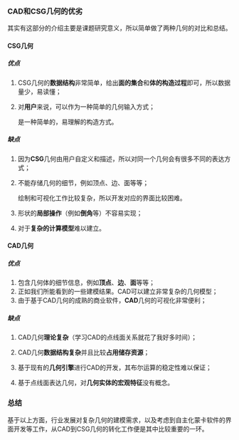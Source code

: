### CAD和CSG几何的优劣

其实有这部分的介绍主要是课题研究意义，所以简单做了两种几何的对比和总结。

#### CSG几何

##### 优点

1. CSG几何的**数据结构**非常简单，给出**面的集合**和**体的构造过程**即可，所以数据量少，易读懂；

2. 对**用户**来说，可以作为一种简单的几何输入方式；

   是一种简单的，易理解的构造方式。

##### 缺点

1. 因为**CSG**几何由用户自定义和描述，所以对同一个几何会有很多不同的表达方式；

2. 不能存储几何的细节，例如顶点、边、面等等；

   绘制和可视化工作比较复杂，所以开发对应的界面比较困难。

3. 形状的**局部操作**（例如**倒角**等）不容易实现；

4. 对于**复杂的计算模型**难以建立。

#### CAD几何

##### 优点

1. 包含几何体的细节信息，例如**顶点**、**边**、**面**等等；
2. 正如我们所能看到的一些建模结果。CAD可以建立非常复杂的几何模型；
3. 由于基于CAD几何的成熟的商业软件，**CAD**几何的可视化非常便利；

##### 缺点

1. CAD几何**理论复杂**（学习CAD的点线面关系就花了我好多时间）；

2. CAD几何**数据结构复杂**并且比较**占用储存资源**；

3. 基于现有的**几何引擎**进行CAD的开发，其布尔运算的稳定性难以保证；

4. 基于点线面表达几何，对**几何实体的宏观特征**没有概念。

### 总结

基于以上方面，行业发展对复杂几何的建模需求，以及考虑到自主化蒙卡软件的界面开发等工作，从CAD到CSG几何的转化工作便是其中比较重要的一环。